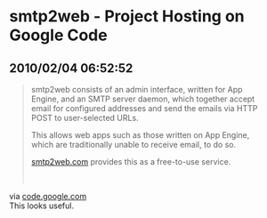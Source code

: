 # smtp2web - Project Hosting on Google Code
## 2010/02/04 06:52:52 

<div class="posterous_bookmarklet_entry">
  <blockquote><div style="padding: 0pt 3em 1.2em 0pt;">
 <p>smtp2web consists of an admin interface, written for App Engine, and an SMTP server daemon, which together accept email for configured addresses and send the emails via HTTP POST to user-selected URLs. </p><p>This allows web apps such as those written on App Engine, which are traditionally unable to receive email, to do so. </p><p><a href="http://www.smtp2web.com/" rel="nofollow">smtp2web.com</a> provides this as a free-to-use service. </p>
 </div></blockquote><div class="posterous_quote_citation">via <a href="http://code.google.com/p/smtp2web/">code.google.com</a></div>
<div>
This looks useful.
</div>
<p></p></div>
